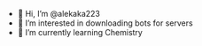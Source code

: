 - 👋 Hi, I’m @alekaka223
- 👀 I’m interested in downloading bots for servers
- 🌱 I’m currently learning Chemistry

<!---
alekaka223/alekaka223 is a ✨ special ✨ repository because its `README.md` (this file) appears on your GitHub profile.
You can click the Preview link to take a look at your changes.
--->
